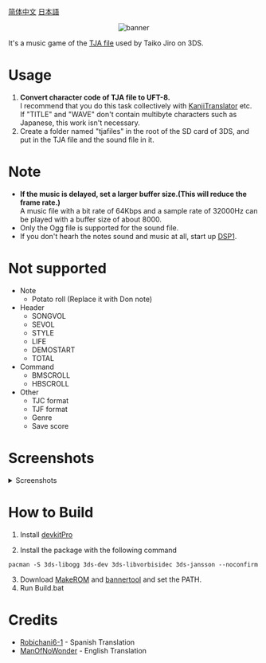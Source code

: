 [简体中文](../README.md) [日本語](README_ja.md)
<div align="center">
    <img src="https://user-images.githubusercontent.com/18244518/120987722-d49e8300-c7b8-11eb-9d13-f5c92804dae2.png" alt="banner">
</div>

It's a music game of the [TJA file](https://wikiwiki.jp/jiro/%E5%A4%AA%E9%BC%93%E3%81%95%E3%82%93%E6%AC%A1%E9%83%8E#h2_content_1_8) used by Taiko Jiro on 3DS.

# Usage

1. **Convert character code of TJA file to UFT-8.**<br>I recommend that you do this task collectively with [KanjiTranslator](https://www.kashim.com/kanjitranslator/) etc.<br>If "TITLE" and "WAVE" don't contain multibyte characters such as Japanese, this work isn't necessary.
2. Create a folder named "tjafiles" in the root of the SD card of 3DS, and put in the TJA file and the sound file in it.

# Note

- **If the music is delayed, set a larger buffer size.(This will reduce the frame rate.)**<br>A music file with a bit rate of 64Kbps and a sample rate of 32000Hz can be played with a buffer size of about 8000.
- Only the Ogg file is supported for the sound file.
- If you don't hearh the notes sound and music at all, start up [DSP1](https://github.com/zoogie/DSP1/releases).

# Not supported

- Note
  - Potato roll (Replace it with Don note)
- Header
  - SONGVOL
  - SEVOL
  - STYLE
  - LIFE
  - DEMOSTART
  - TOTAL
- Command
  - BMSCROLL
  - HBSCROLL
- Other
  - TJC format
  - TJF format
  - Genre
  - Save score

# Screenshots
<details><summary>Screenshots</summary>

![1](https://user-images.githubusercontent.com/18244518/121764654-886c8d80-cb80-11eb-9ab0-db90cbe2c989.png)　![2](https://user-images.githubusercontent.com/18244518/121764656-8dc9d800-cb80-11eb-8c21-be6b99fc4b0e.png)
![3](https://user-images.githubusercontent.com/18244518/121764658-90c4c880-cb80-11eb-8ee2-af9dc31e5ea7.png)　![4](https://user-images.githubusercontent.com/18244518/121764661-94584f80-cb80-11eb-96b6-31237baea857.png)
![5](https://user-images.githubusercontent.com/18244518/121764663-97ebd680-cb80-11eb-9ab7-c24bc7f5f8bb.png)

</details>

# How to Build
1. Install [devkitPro](https://github.com/devkitPro/installer/releases/)

2. Install the package with the following command

`pacman -S 3ds-libogg 3ds-dev 3ds-libvorbisidec 3ds-jansson --noconfirm`

3. Download [MakeROM](https://github.com/3DSGuy/Project_CTR/releases) and [bannertool](https://github.com/Steveice10/bannertool/releases) and set the PATH.
4. Run Build.bat

# Credits
- [Robichani6-1](https://github.com/Robichani6-1) - Spanish Translation
- [ManOfNoWonder](https://github.com/ManOfNoWonder) - English Translation